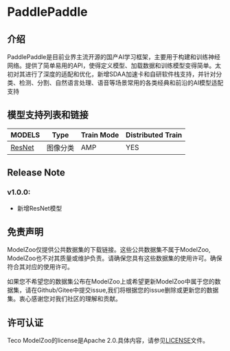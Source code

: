 # PaddlePaddle

## 介绍

PaddlePaddle是目前业界主流开源的国产AI学习框架，主要用于构建和训练神经网络。提供了简单易用的API，使得定义模型、加载数据和训练模型变得简单。太初对其进行了深度的适配和优化，新增SDAA加速卡和自研软件栈支持，并针对分类、检测、分割、自然语言处理、语音等场景常用的各类经典和前沿的AI模型适配支持


## 模型支持列表和链接

| MODELS | Type | Train Mode |Distributed Train|
| ------------- | ------------- | ------------- | ------------- |
| [ResNet](./Classification/ResNet) | 图像分类 |AMP|YES

## Release Note

### v1.0.0:
* 新增ResNet模型

## 免责声明
ModelZoo仅提供公共数据集的下载链接。这些公共数据集不属于ModelZoo, ModelZoo也不对其质量或维护负责。请确保您具有这些数据集的使用许可。确保符合其对应的使用许可。

如果您不希望您的数据集公布在ModelZoo上或希望更新ModelZoo中属于您的数据集，请在Github/Gitee中提交issue,我们将根据您的issue删除或更新您的数据集。衷心感谢您对我们社区的理解和贡献。


## 许可认证
Teco ModelZoo的license是Apache 2.0.具体内容，请参见[LICENSE](../LICENSE)文件。
